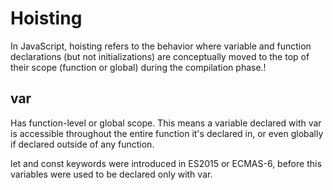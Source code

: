 # Hoisting

In JavaScript, hoisting refers to the behavior where variable and function declarations (but not initializations) are conceptually moved to the top of their scope (function or global) during the compilation phase.!

## var

Has function-level or global scope. This means a variable declared with var is accessible throughout the entire function it's declared in, or even globally if declared outside of any function.

let and const keywords were introduced in ES2015 or ECMAS-6, before this variables were used to be declared only with var.